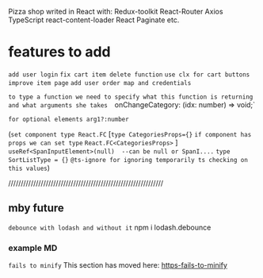 Pizza shop writed in React with:
Redux-toolkit
React-Router
Axios
TypeScript
react-content-loader
React Paginate 
etc.

# features to add

`add user login`
`fix cart item delete function`
`use clx for cart buttons`
`improve item page`
`add user order map and credentials`



`to type a function we need to specify what this function is returning and what arguments she takes  `onChangeCategory: (idx: number) => void;`

`for optional elements arg1?:number`


(`set component type React.FC`
[`type CategoriesProps={}`
`if component has props we can set type`
`React.FC<CategoriesProps>`
]
`useRef<SpanInputElement>(null)  --can be null or SpanI....` 
`type SortListType = {}`
`@ts-ignore for ignoring temporarily ts checking on this values`)


//////////////////////////////////////////////////////////////
## mby future
`debounce with lodash and without it` npm i lodash.debounce


### example MD
`fails to minify`
This section has moved here:
 [https-fails-to-minify](https)
  [](https)
